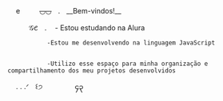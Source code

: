 
ㅤ eㅤㅤㅤ~~◡◡~~ㅤ.ㅤ__Bem-vindos!__



ㅤㅤㅤ 𝒢𑄺ㅤ.ㅤ  - Estou estudando na Alura


               -Estou me desenvolvendo na linguagem JavaScript

               
               -Utilizo esse espaço para minha organização e compartilhamento dos meu projetos desenvolvidos

               
  

ㅤ . . .ᐟㅤ꒰੭ㅤㅤㅤㅤㅤ၄၃
